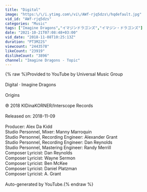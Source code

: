 ```yaml
---
title: "Digital"
image: "https:\/\/i.ytimg.com\/vi\/AWf-rjq5dzs\/hqdefault.jpg"
vid_id: "AWf-rjq5dzs"
categories: "Music"
tags: ["Imagine Dragons","イマジンドラゴンズ","イマジン・ドラゴンズ"]
date: "2021-10-21T07:08:48+03:00"
vid_date: "2018-11-08T10:25:13Z"
duration: "PT3M22S"
viewcount: "2443578"
likeCount: "23919"
dislikeCount: "3896"
channel: "Imagine Dragons - Topic"
---
```

{% raw %}Provided to YouTube by Universal Music Group<br /><br />Digital · Imagine Dragons<br /><br />Origins<br /><br />℗ 2018 KIDinaKORNER/Interscope Records<br /><br />Released on: 2018-11-09<br /><br />Producer: Alex Da Kidd<br />Studio  Personnel, Mixer: Manny Marroquin<br />Studio  Personnel, Recording  Engineer: Alexander Grant<br />Studio  Personnel, Recording  Engineer: Dan Reynolds<br />Studio  Personnel, Mastering  Engineer: Randy Merrill<br />Composer  Lyricist: Dan Reynolds<br />Composer  Lyricist: Wayne Sermon<br />Composer  Lyricist: Ben McKee<br />Composer  Lyricist: Daniel Platzman<br />Composer  Lyricist: A. Grant<br /><br />Auto-generated by YouTube.{% endraw %}
